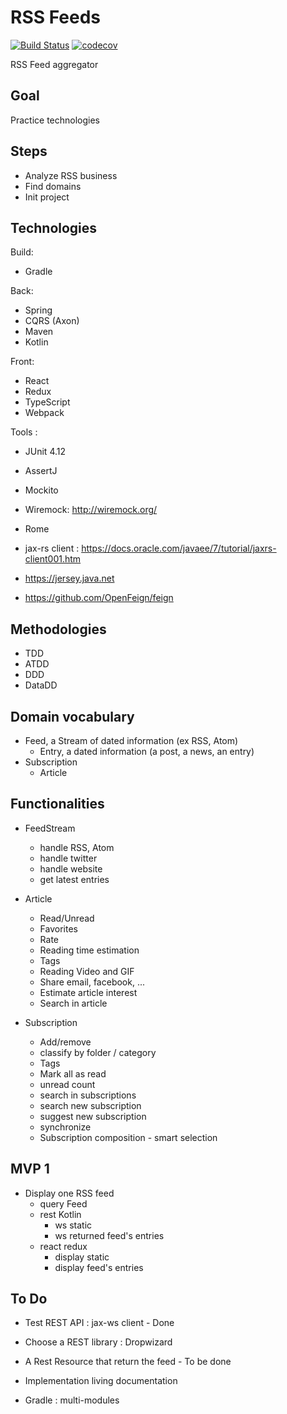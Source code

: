 # RSS Feeds

[![Build Status][travis-image]][travis-url]
[![codecov][codecov-image]][codecov-url]

RSS Feed aggregator

## Goal

Practice technologies

## Steps

* Analyze RSS business
* Find domains
* Init project

## Technologies

Build:
* Gradle

Back:
* Spring
* CQRS (Axon)
* Maven
* Kotlin

Front:
* React
* Redux
* TypeScript
* Webpack

Tools :
* JUnit 4.12
* AssertJ
* Mockito
* Wiremock: http://wiremock.org/
* Rome
* jax-rs client : https://docs.oracle.com/javaee/7/tutorial/jaxrs-client001.htm

* https://jersey.java.net
* https://github.com/OpenFeign/feign

## Methodologies

* TDD
* ATDD
* DDD
* DataDD

## Domain vocabulary

* Feed, a Stream of dated information (ex RSS, Atom)
  - Entry, a dated information (a post, a news, an entry)
* Subscription
  - Article

## Functionalities

* FeedStream
  - handle RSS, Atom
  - handle twitter
  - handle website
  - get latest entries

* Article
  - Read/Unread
  - Favorites
  - Rate
  - Reading time estimation
  - Tags
  - Reading Video and GIF
  - Share email, facebook, ...
  - Estimate article interest
  - Search in article

* Subscription
  - Add/remove
  - classify by folder / category
  - Tags
  - Mark all as read
  - unread count
  - search in subscriptions
  - search new subscription
  - suggest new subscription
  - synchronize
  - Subscription composition - smart selection

## MVP 1

* Display one RSS feed
  - query Feed
  - rest Kotlin
    - ws static
    - ws returned feed's entries
  - react redux
    - display static
    - display feed's entries

## To Do
* Test REST API : jax-ws client - Done
* Choose a REST library : Dropwizard
* A Rest Resource that return the feed - To be done

* Implementation living documentation
* Gradle : multi-modules

[travis-image]: https://travis-ci.org/magelle/rss-aggregator.svg?branch=master
[travis-url]: https://travis-ci.org/magelle/rss-aggregator
[codecov-image]: https://codecov.io/gh/magelle/rss-aggregator/branch/master/graph/badge.svg
[codecov-url]: https://codecov.io/gh/magelle/rss-aggregator